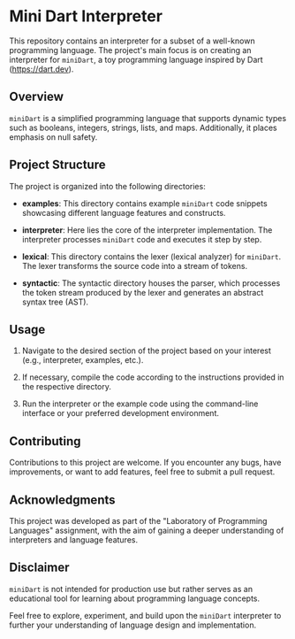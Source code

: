 # Mini Dart Interpreter

This repository contains an interpreter for a subset of a well-known programming language. The project's main focus is on creating an interpreter for `miniDart`, a toy programming language inspired by Dart (https://dart.dev).

## Overview

`miniDart` is a simplified programming language that supports dynamic types such as booleans, integers, strings, lists, and maps. Additionally, it places emphasis on null safety.

## Project Structure

The project is organized into the following directories:

- **examples**: This directory contains example `miniDart` code snippets showcasing different language features and constructs.

- **interpreter**: Here lies the core of the interpreter implementation. The interpreter processes `miniDart` code and executes it step by step.

- **lexical**: This directory contains the lexer (lexical analyzer) for `miniDart`. The lexer transforms the source code into a stream of tokens.

- **syntactic**: The syntactic directory houses the parser, which processes the token stream produced by the lexer and generates an abstract syntax tree (AST).

## Usage

1. Navigate to the desired section of the project based on your interest (e.g., interpreter, examples, etc.).

2. If necessary, compile the code according to the instructions provided in the respective directory.

3. Run the interpreter or the example code using the command-line interface or your preferred development environment.

## Contributing

Contributions to this project are welcome. If you encounter any bugs, have improvements, or want to add features, feel free to submit a pull request.

## Acknowledgments

This project was developed as part of the "Laboratory of Programming Languages" assignment, with the aim of gaining a deeper understanding of interpreters and language features.

## Disclaimer

`miniDart` is not intended for production use but rather serves as an educational tool for learning about programming language concepts.

Feel free to explore, experiment, and build upon the `miniDart` interpreter to further your understanding of language design and implementation.

